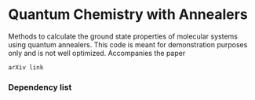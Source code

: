 # Quantum Chemistry with Annealers
Methods to calculate the ground state properties of molecular systems using quantum annealers. This code is meant for demonstration purposes only and is not well optimized. Accompanies the paper

    arXiv link

### Dependency list
